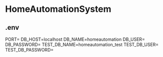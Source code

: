 # HomeAutomationSystem

## .env

PORT=
DB_HOST=localhost
DB_NAME=homeautomation
DB_USER=
DB_PASSWORD=
TEST_DB_NAME=homeautomation_test
TEST_DB_USER=
TEST_DB_PASSWORD=
